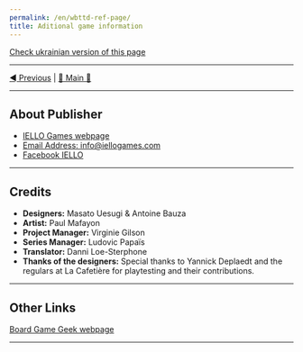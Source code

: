 ```yaml
---
permalink: /en/wbttd-ref-page/
title: Aditional game information
---
```


[Check ukrainian version of this page](../ua/ReferencesPage.md)

***

[◄ Previous](DescriptionOfSpecialMonsters.md) | [🚪 Main 🚪](IndexPage.md)

***
## About Publisher

* [IELLO Games webpage](http://www.iellogames.com/)
* [Email Address: info@iellogames.com](mailto:info@iellogames.com)
* [Facebook IELLO](https://www.facebook.com/IelloFrance/)

***

## Credits

* **Designers:** Masato Uesugi & Antoine Bauza 
* **Artist:** Paul Mafayon
* **Project Manager:** Virginie Gilson 
* **Series Manager:** Ludovic Papaïs
* **Translator:** Danni Loe-Sterphone
* **Thanks of the designers:** Special thanks to Yannick Deplaedt and the regulars at La Cafetière for playtesting and their contributions.

***

## Other Links

[Board Game Geek webpage](https://boardgamegeek.com/boardgame/195043/welcome-back-dungeon)

***